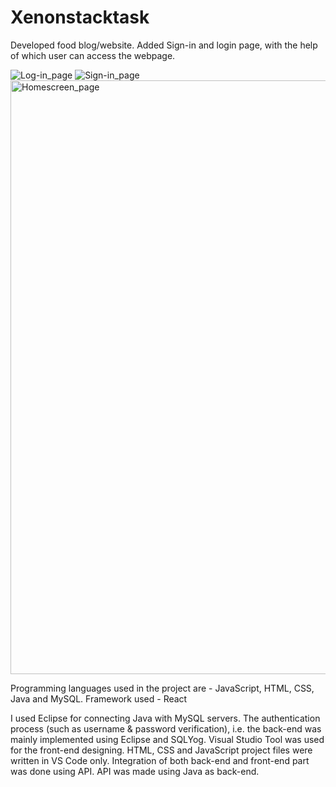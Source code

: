 # Xenonstacktask
Developed food blog/website.
Added Sign-in and login page, with the help of which user can access the webpage.


![Log-in_page](https://user-images.githubusercontent.com/89306363/181091393-c9b1c11f-5cb3-476c-af18-d30503d4b890.jpg)
![Sign-in_page](https://user-images.githubusercontent.com/89306363/181091390-70358cbc-f7dc-4655-b30c-d530a16346a0.jpg)
<img width="950" alt="Homescreen_page" src="https://user-images.githubusercontent.com/89306363/181091364-76ee7196-fb92-4928-a33d-d401b923e9c5.png">


Programming languages used in the project are - JavaScript, HTML, CSS, Java and MySQL.
Framework used - React

I used Eclipse for connecting Java with MySQL servers. The authentication process (such as username & password verification), i.e. the back-end was mainly implemented using Eclipse and SQLYog.
Visual Studio Tool was used for the front-end designing. HTML, CSS and JavaScript project files were written in VS Code only.
Integration of both back-end and front-end part was done using API. API was made using Java as back-end.
